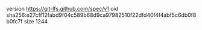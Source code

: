version https://git-lfs.github.com/spec/v1
oid sha256:e27cff12fabd9f04c589b68d9ca97982510f22dfd40f4f4abf5c6db0f8b0fc7f
size 1244
